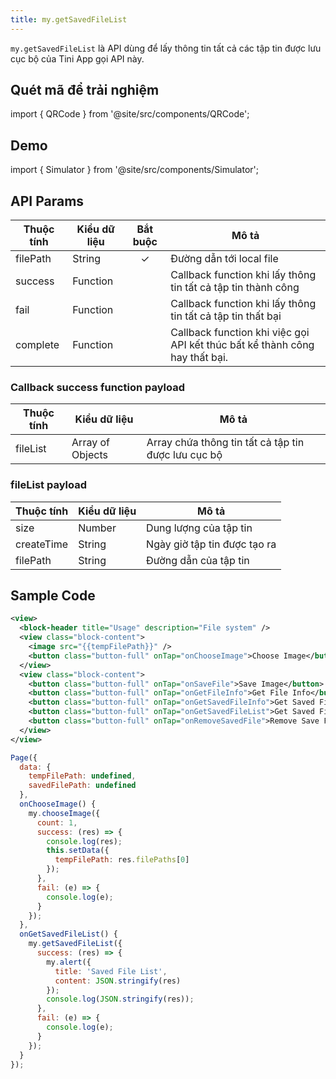 ```yaml
---
title: my.getSavedFileList
---
```


`my.getSavedFileList` là API dùng để lấy thông tin tất cả các tập tin được lưu cục bộ của Tini App gọi API này.

## Quét mã để trải nghiệm

import { QRCode } from '@site/src/components/QRCode';

<QRCode page="pages/api/file/index" />

## Demo

import { Simulator } from '@site/src/components/Simulator';

<Simulator page="pages/api/file/index" />

## API Params

| Thuộc tính | Kiểu dữ liệu | Bắt buộc | Mô tả                                                                       |
| ---------- | ------------ | :------: | --------------------------------------------------------------------------- |
| filePath   | String       |    ✓     | Đường dẫn tới local file                                                    |
| success    | Function     |          | Callback function khi lấy thông tin tất cả tập tin thành công               |
| fail       | Function     |          | Callback function khi lấy thông tin tất cả tập tin thất bại                 |
| complete   | Function     |          | Callback function khi việc gọi API kết thúc bất kể thành công hay thất bại. |

### Callback success function payload

| Thuộc tính | Kiểu dữ liệu     | Mô tả                                               |
| ---------- | ---------------- | --------------------------------------------------- |
| fileList   | Array of Objects | Array chứa thông tin tất cả tập tin được lưu cục bộ |

### fileList payload

| Thuộc tính | Kiểu dữ liệu | Mô tả                        |
| ---------- | ------------ | ---------------------------- |
| size       | Number       | Dung lượng của tập tin       |
| createTime | String       | Ngày giờ tập tin được tạo ra |
| filePath   | String       | Đường dẫn của tập tin        |

## Sample Code

```xml
<view>
  <block-header title="Usage" description="File system" />
  <view class="block-content">
    <image src="{{tempFilePath}}" />
    <button class="button-full" onTap="onChooseImage">Choose Image</button>
  </view>
  <view class="block-content">
    <button class="button-full" onTap="onSaveFile">Save Image</button>
    <button class="button-full" onTap="onGetFileInfo">Get File Info</button>
    <button class="button-full" onTap="onGetSavedFileInfo">Get Saved File Info</button>
    <button class="button-full" onTap="onGetSavedFileList">Get Saved File List</button>
    <button class="button-full" onTap="onRemoveSavedFile">Remove Save File</button>
  </view>
</view>
```

```js
Page({
  data: {
    tempFilePath: undefined,
    savedFilePath: undefined
  },
  onChooseImage() {
    my.chooseImage({
      count: 1,
      success: (res) => {
        console.log(res);
        this.setData({
          tempFilePath: res.filePaths[0]
        });
      },
      fail: (e) => {
        console.log(e);
      }
    });
  },
  onGetSavedFileList() {
    my.getSavedFileList({
      success: (res) => {
        my.alert({
          title: 'Saved File List',
          content: JSON.stringify(res)
        });
        console.log(JSON.stringify(res));
      },
      fail: (e) => {
        console.log(e);
      }
    });
  }
});
```
